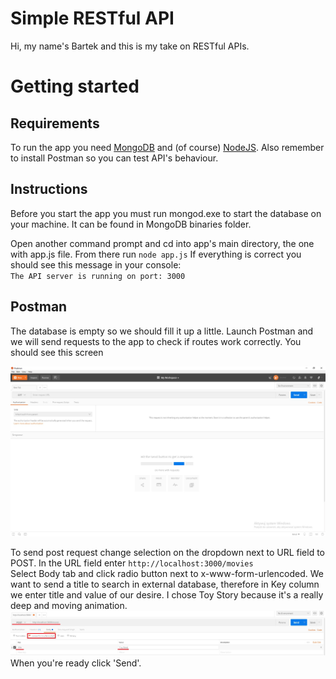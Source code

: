 Simple RESTful API
==================

Hi, my name's Bartek and this is my take on RESTful APIs.

Getting started
===============

## Requirements

To run the app you need [MongoDB](https://docs.mongodb.com/manual/installation/) and (of course) [NodeJS](https://nodejs.org/en/). Also remember to install Postman so you can test API's behaviour.


## Instructions
Before you start the app you must run mongod.exe to start the database on your machine. It can be found in MongoDB binaries folder.

Open another command prompt and cd into app's main directory, the one with app.js file. From there run  `node app.js` 
If everything is correct you should see this message in your console:  
`The API server is running on port: 3000`

## Postman

The database is empty so we should fill it up a little. Launch Postman and we will send requests to the app to check if routes work correctly. You should see this screen

![Image](imgs/postmanmain.jpg)

To send post request change selection on the dropdown next to URL field to POST. In the URL field enter  `http://localhost:3000/movies`  
Select Body tab and click radio button next to x-www-form-urlencoded. We want to send a title to search in external database, therefore in Key column we enter title and value of our desire. I chose Toy Story because it's a really deep and moving animation.  
![Image](imgs/moviepostrequest.jpg)
When you're ready click 'Send'.